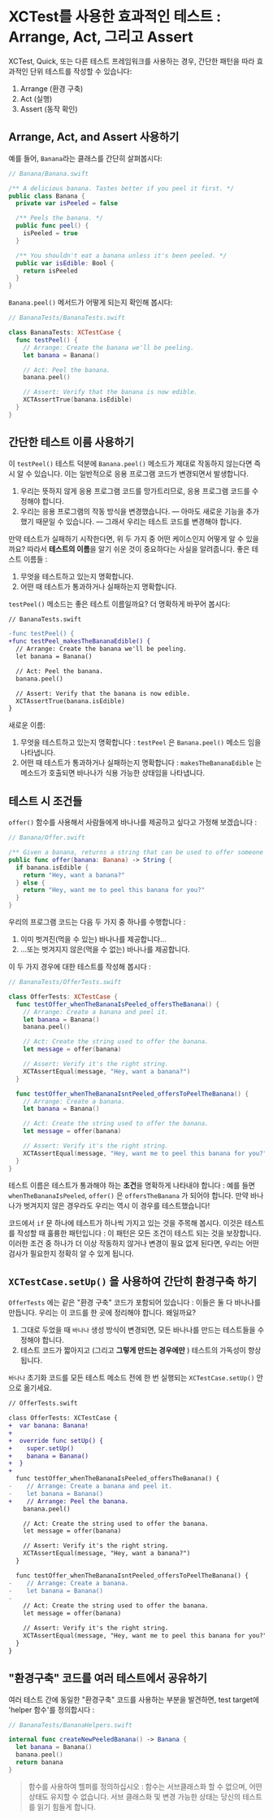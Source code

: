 # XCTest를 사용한 효과적인 테스트 : Arrange, Act, 그리고 Assert

XCTest, Quick, 또는 다른 테스트 프레임워크를 사용하는 경우, 간단한 패턴을 따라 효과적인 단위 테스트를 작성할 수 있습니다:

1. Arrange (환경 구축)
2. Act (실행)
3. Assert (동작 확인)

## Arrange, Act, and Assert 사용하기

예를 들어, `Banana`라는 클래스를 간단히 살펴봅시다:

```swift
// Banana/Banana.swift

/** A delicious banana. Tastes better if you peel it first. */
public class Banana {
  private var isPeeled = false

  /** Peels the banana. */
  public func peel() {
    isPeeled = true
  }

  /** You shouldn't eat a banana unless it's been peeled. */
  public var isEdible: Bool {
    return isPeeled
  }
}
```

 `Banana.peel()`  메서드가 어떻게 되는지 확인해 봅시다:

```swift
// BananaTests/BananaTests.swift

class BananaTests: XCTestCase {
  func testPeel() {
    // Arrange: Create the banana we'll be peeling.
    let banana = Banana()

    // Act: Peel the banana.
    banana.peel()

    // Assert: Verify that the banana is now edible.
    XCTAssertTrue(banana.isEdible)
  }
}
```

## 간단한 테스트 이름 사용하기

이 `testPeel()` 테스트 덕분에 `Banana.peel()` 메소드가 제대로 작동하지 않는다면 즉시 알 수 있습니다. 이는 일반적으로 응용 프로그램 코드가 변경되면서 발생합니다.

1. 우리는 뜻하지 않게 응용 프로그램 코드를 망가트리므로, 응용 프로그램 코드를 수정해야 합니다.
2. 우리는 응용 프로그램의 작동 방식을 변경했습니다. — 아마도 새로운 기능을 추가했기 때문일 수 있습니다. — 그래서 우리는 테스트 코드를 변경해야 합니다. 

만약 테스트가 실패하기 시작한다면, 위 두 가지 중 어떤 케이스인지 어떻게 알 수 있을까요? 따라서 **테스트의 이름**을 알기 쉬운 것이 중요하다는 사실을 알려줍니다. 좋은 테스트 이름들 :

1. 무엇을 테스트하고 있는지 명확합니다.
2. 어떤 때 테스트가 통과하거나 실패하는지 명확합니다.

 `testPeel()` 메소드는 좋은 테스트 이름일까요? 더 명확하게 바꾸어 봅시다:

```diff
// BananaTests.swift

-func testPeel() {
+func testPeel_makesTheBananaEdible() {
  // Arrange: Create the banana we'll be peeling.
  let banana = Banana()

  // Act: Peel the banana.
  banana.peel()

  // Assert: Verify that the banana is now edible.
  XCTAssertTrue(banana.isEdible)
}
```

새로운 이름:

1. 무엇을 테스트하고 있는지 명확합니다 : `testPeel` 은  `Banana.peel()` 메소드 임을 나타냅니다.
2. 어떤 때 테스트가 통과하거나 실패하는지 명확합니다 : `makesTheBananaEdible` 는 메소드가 호출되면 바나나가 식용 가능한 상태임을 나타냅니다.

## 테스트 시 조건들

`offer()` 함수를 사용해서 사람들에게 바나나를 제공하고 싶다고 가정해 보겠습니다 :

```swift
// Banana/Offer.swift

/** Given a banana, returns a string that can be used to offer someone the banana. */
public func offer(banana: Banana) -> String {
  if banana.isEdible {
    return "Hey, want a banana?"
  } else {
    return "Hey, want me to peel this banana for you?"
  }
}
```

우리의 프로그램 코드는 다음 두 가지 중 하나를 수행합니다 :

1. 이미 벗겨진(먹을 수 있는) 바나나를 제공합니다…
2. …또는 벗겨지지 않은(먹을 수 없는) 바나나를 제공합니다.

이 두 가지 경우에 대한 테스트를 작성해 봅시다 :

```swift
// BananaTests/OfferTests.swift

class OfferTests: XCTestCase {
  func testOffer_whenTheBananaIsPeeled_offersTheBanana() {
    // Arrange: Create a banana and peel it.
    let banana = Banana()
    banana.peel()

    // Act: Create the string used to offer the banana.
    let message = offer(banana)

    // Assert: Verify it's the right string.
    XCTAssertEqual(message, "Hey, want a banana?")
  }

  func testOffer_whenTheBananaIsntPeeled_offersToPeelTheBanana() {
    // Arrange: Create a banana.
    let banana = Banana()

    // Act: Create the string used to offer the banana.
    let message = offer(banana)

    // Assert: Verify it's the right string.
    XCTAssertEqual(message, "Hey, want me to peel this banana for you?")
  }
}
```

테스트 이름은 테스트가 통과해야 하는 **조건**을 명확하게 나타내야 합니다 : 예를 들면 `whenTheBananaIsPeeled`, `offer()` 은 `offersTheBanana` 가 되어야 합니다. 만약 바나나가 벗겨지지 않은 경우라도 우리는 역시 이 경우를 테스트했습니다!

코드에서 `if` 문 하나에 테스트가 하나씩 가지고 있는 것을 주목해 봅시다. 이것은 테스트를 작성할 때 훌륭한 패턴입니다 : 이 패턴은 모든 조건이 테스트 되는 것을 보장합니다. 이러한 조건 중 하나가 더 이상 작동하지 않거나 변경이 필요 없게 된다면, 우리는 어떤 검사가 필요한지 정확히 알 수 있게 됩니다.

## `XCTestCase.setUp()` 을 사용하여 간단히 환경구축 하기

`OfferTests` 에는 같은 "환경 구축" 코드가 포함되어 있습니다 : 이들은 둘 다 바나나를 만듭니다. 우리는 이 코드를 한 곳에 정리해야 합니다. 왜일까요?

1. 그대로 두었을 때 `바나나` 생성 방식이 변경되면, 모든 바나나를 만드는 테스트들을 수정해야 합니다. 
2. 테스트 코드가 짧아지고 (그리고 **그렇게 만드는 경우에만** ) 테스트의 가독성이 향상됩니다.

`바나나` 초기화 코드를 모든 테스트 메소드 전에 한 번 실행되는  `XCTestCase.setUp()` 안으로 옮기세요.

```diff
// OfferTests.swift

class OfferTests: XCTestCase {
+  var banana: Banana!
+
+  override func setUp() {
+    super.setUp()
+    banana = Banana()
+  }
+
  func testOffer_whenTheBananaIsPeeled_offersTheBanana() {
-    // Arrange: Create a banana and peel it.
-    let banana = Banana()
+    // Arrange: Peel the banana.
    banana.peel()

    // Act: Create the string used to offer the banana.
    let message = offer(banana)

    // Assert: Verify it's the right string.
    XCTAssertEqual(message, "Hey, want a banana?")
  }

  func testOffer_whenTheBananaIsntPeeled_offersToPeelTheBanana() {
-    // Arrange: Create a banana.
-    let banana = Banana()
-
    // Act: Create the string used to offer the banana.
    let message = offer(banana)

    // Assert: Verify it's the right string.
    XCTAssertEqual(message, "Hey, want me to peel this banana for you?")
  }
}
```

## "환경구축" 코드를 여러 테스트에서 공유하기

여러 테스트 간에 동일한 "환경구축" 코드를 사용하는 부분을 발견하면, test target에 'helper 함수'를 정의합시다 :

```swift
// BananaTests/BananaHelpers.swift

internal func createNewPeeledBanana() -> Banana {
  let banana = Banana()
  banana.peel()
  return banana
}
```

> 함수를 사용하여 헬퍼를 정의하십시오 : 함수는 서브클래스화 할 수 없으며, 어떤 상태도 유지할 수 없습니다. 서브 클래스화 및 변경 가능한 상태는 당신의 테스트를 읽기 힘들게 합니다.

